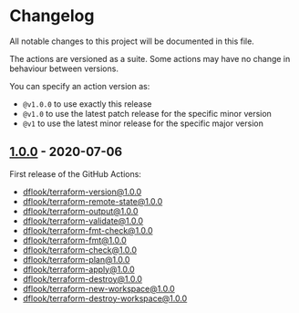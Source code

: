 # Changelog
All notable changes to this project will be documented in this file.

The actions are versioned as a suite. Some actions may have no change in behaviour between versions.

You can specify an action version as:

- `@v1.0.0` to use exactly this release
- `@v1.0` to use the latest patch release for the specific minor version
- `@v1` to use the latest minor release for the specific major version

## [1.0.0] - 2020-07-06

First release of the GitHub Actions:
- [dflook/terraform-version@1.0.0](terraform-version)
- [dflook/terraform-remote-state@1.0.0](terraform-remote-state)
- [dflook/terraform-output@1.0.0](terraform-output)
- [dflook/terraform-validate@1.0.0](terraform-validate)
- [dflook/terraform-fmt-check@1.0.0](terraform-fmt-check)
- [dflook/terraform-fmt@1.0.0](terraform-fmt)
- [dflook/terraform-check@1.0.0](terraform-check)
- [dflook/terraform-plan@1.0.0](terraform-plan)
- [dflook/terraform-apply@1.0.0](terraform-apply)
- [dflook/terraform-destroy@1.0.0](terraform-destroy)
- [dflook/terraform-new-workspace@1.0.0](terraform-new-workspace)
- [dflook/terraform-destroy-workspace@1.0.0](terraform-destroy-workspace)

[1.0.0]: https://github.com/dflook/terraform-github-actions/releases/tag/v1.0.0
